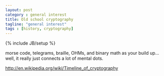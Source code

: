 ```yaml
---
layout: post
category : general interest
title: Old school cryptography
tagline: "general interest"
tags : [history, cryptography]
---
```

{% include JB/setup %}



morse code, telegrams, braille, OHMs, and binary math as your build up... well, it really just connects a lot of mental dots.

http://en.wikipedia.org/wiki/Timeline_of_cryptography
